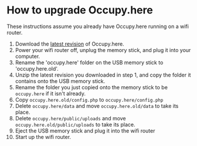 # How to upgrade Occupy.here

These instructions assume you already have Occupy.here running on a wifi router.

1. Download the [latest revision](http://downloads.occupyhere.org/occupy.here-latest.zip) of Occupy.here.
2. Power your wifi router off, unplug the memory stick, and plug it into your computer.
3. Rename the 'occupy.here' folder on the USB memory stick to 'occupy.here.old'.
4. Unzip the latest revision you downloaded in step 1, and copy the folder it contains onto the USB memory stick.
5. Rename the folder you just copied onto the memory stick to be `occupy.here` if it isn't already.
6. Copy `occupy.here.old/config.php` to `occupy.here/config.php`
7. Delete `occupy.here/data` and move `occupy.here.old/data` to take its place.
8. Delete `occupy.here/public/uploads` and move `occupy.here.old/public/uploads` to take its place.
9. Eject the USB memory stick and plug it into the wifi router
10. Start up the wifi router.
